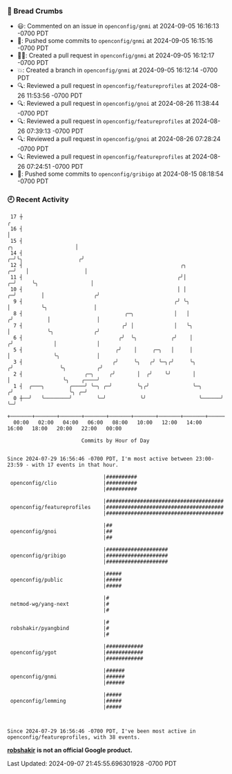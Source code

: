 ### 🍞 Bread Crumbs

 * 😃: Commented on an issue in `openconfig/gnmi` at 2024-09-05 16:16:13 -0700 PDT
 * 🚢: Pushed some commits to `openconfig/gnmi` at 2024-09-05 16:15:16 -0700 PDT
 * ✍🏼: Created a pull request in `openconfig/gnmi` at 2024-09-05 16:12:17 -0700 PDT
 * 💥: Created a branch in `openconfig/gnmi` at 2024-09-05 16:12:14 -0700 PDT
 * 🔍: Reviewed a pull request in  `openconfig/featureprofiles` at 2024-08-26 11:53:56 -0700 PDT
 * 🔍: Reviewed a pull request in  `openconfig/gnoi` at 2024-08-26 11:38:44 -0700 PDT
 * 🔍: Reviewed a pull request in  `openconfig/featureprofiles` at 2024-08-26 07:39:13 -0700 PDT
 * 🔍: Reviewed a pull request in  `openconfig/gnoi` at 2024-08-26 07:28:24 -0700 PDT
 * 🔍: Reviewed a pull request in  `openconfig/featureprofiles` at 2024-08-26 07:24:51 -0700 PDT
 * 🚢: Pushed some commits to `openconfig/gribigo` at 2024-08-15 08:18:54 -0700 PDT

### 🕘 Recent Activity
```
 17 ┼                                                                                                  ╭
 16 ┤                                                                                                  │
 15 ┤                                                                            ╭╮                    │
 14 ┤                                                                          ╭─╯╰╮                  ╭╯
 12 ┤                                                   ╭╮                   ╭─╯   │                  │
 11 ┤                                                  ╭╯│                 ╭─╯     ╰╮                 │
 10 ┤                                                  │ │               ╭─╯        │                ╭╯
  9 ┤                                                 ╭╯ ╰╮              │          ╰╮               │
  8 ┤                                 ╭─╮             │   │             ╭╯           │               │
  7 ┤                                ╭╯ │             │   ╰╮            │            ╰╮             ╭╯
  6 ┤                               ╭╯  ╰╮           ╭╯    │           ╭╯             │             │
  5 ┤                              ╭╯    │     ╭─╮   │     │           │              ╰╮            │
  3 ┤                             ╭╯     ╰╮   ╭╯ ╰─╮╭╯     ╰╮         ╭╯               ╰╮          ╭╯
  2 ┤                    ╭─╮     ╭╯       │  ╭╯    ╰╯       │         │                 ╰╮    ╭────╯
  1 ┤  ╭───╮        ╭────╯ ╰─╮ ╭─╯        ╰╮╭╯              ╰─╮      ╭╯                  ╰╮ ╭─╯
  0 ┼──╯   ╰────────╯        ╰─╯           ╰╯                 ╰──────╯                    ╰─╯
    +───────+───────+───────+───────+───────+───────+───────+───────+───────+───────+───────+───────+────
  00:00   02:00   04:00   06:00   08:00   10:00   12:00   14:00   16:00   18:00   20:00   22:00   00:00   

						Commits by Hour of Day


Since 2024-07-29 16:56:46 -0700 PDT, I'm most active between 23:00-23:59 - with 17 events in that hour.

```



```
                               |##########
 openconfig/clio               |##########
                               |##########

                               |######################################
 openconfig/featureprofiles    |######################################
                               |######################################

                               |##
 openconfig/gnoi               |##
                               |##

                               |####################
 openconfig/gribigo            |####################
                               |####################

                               |#####
 openconfig/public             |#####
                               |#####

                               |#
 netmod-wg/yang-next           |#
                               |#

                               |#
 robshakir/pyangbind           |#
                               |#

                               |############
 openconfig/ygot               |############
                               |############

                               |######
 openconfig/gnmi               |######
                               |######

                               |#####
 openconfig/lemming            |#####
                               |#####



Since 2024-07-29 16:56:46 -0700 PDT, I've been most active in openconfig/featureprofiles, with 38 events.

```
**[robshakir](mailto:robjs@google.com) is not an official Google product.**  


Last Updated: 2024-09-07 21:45:55.696301928 -0700 PDT
